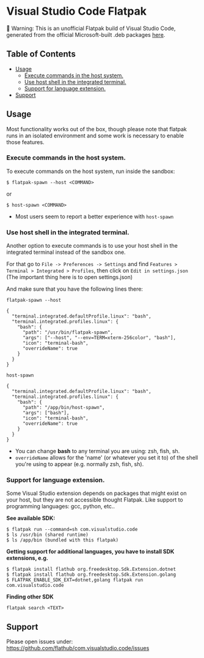 # Visual Studio Code Flatpak<!-- omit in toc -->

🚨 Warning: This is an unofficial Flatpak build of Visual Studio Code, generated from the official Microsoft-built .deb packages [here](https://github.com/flathub/com.visualstudio.code/blob/master/com.visualstudio.code.yaml#L103).

## Table of Contents<!-- omit in toc -->

- [Usage](#usage)
  - [Execute commands in the host system.](#execute-commands-in-the-host-system)
  - [Use host shell in the integrated terminal.](#use-host-shell-in-the-integrated-terminal)
  - [Support for language extension.](#support-for-language-extension)
- [Support](#support)

## Usage

Most functionality works out of the box, though please note that flatpak runs in an isolated environment and some work is necessary to enable those features.

### Execute commands in the host system.

To execute commands on the host system, run inside the sandbox:

`$ flatpak-spawn --host <COMMAND>`

or

`$ host-spawn <COMMAND>`

- Most users seem to report a better experience with `host-spawn`

### Use host shell in the integrated terminal.

Another option to execute commands is to use your host shell in the integrated terminal instead of the sandbox one.

For that go to `File -> Preferences -> Settings` and find `Features > Terminal > Integrated > Profiles`, then click on `Edit in settings.json` (The important thing here is to open settings.json)

And make sure that you have the following lines there:

`flatpak-spawn --host`

```
{
  "terminal.integrated.defaultProfile.linux": "bash",
  "terminal.integrated.profiles.linux": {
    "bash": {
      "path": "/usr/bin/flatpak-spawn",
      "args": ["--host", "--env=TERM=xterm-256color", "bash"],
      "icon": "terminal-bash",
      "overrideName": true
    }
  }
}
```

`host-spawn`

```
{
  "terminal.integrated.defaultProfile.linux": "bash",
  "terminal.integrated.profiles.linux": {
    "bash": {
      "path": "/app/bin/host-spawn",
      "args": ["bash"],
      "icon": "terminal-bash",
      "overrideName": true
    }
  }
}
```

- You can change **bash** to any terminal you are using: zsh, fish, sh.
- `overrideName` allows for the 'name' (or whatever you set it to) of the shell you're using to appear (e.g. normally zsh, fish, sh).

### Support for language extension.

Some Visual Studio extension depends on packages that might exist on your host, but they are not accessible thought Flatpak. Like support to programming languages: gcc, python, etc..

**See available SDK:**

```
$ flatpak run --command=sh com.visualstudio.code
$ ls /usr/bin (shared runtime)
$ ls /app/bin (bundled with this flatpak)
```

**Getting support for additional languages, you have to install SDK extensions, e.g.**

```
$ flatpak install flathub org.freedesktop.Sdk.Extension.dotnet
$ flatpak install flathub org.freedesktop.Sdk.Extension.golang
$ FLATPAK_ENABLE_SDK_EXT=dotnet,golang flatpak run com.visualstudio.code
```

**Finding other SDK**

`flatpak search <TEXT>`

## Support

Please open issues under: https://github.com/flathub/com.visualstudio.code/issues
